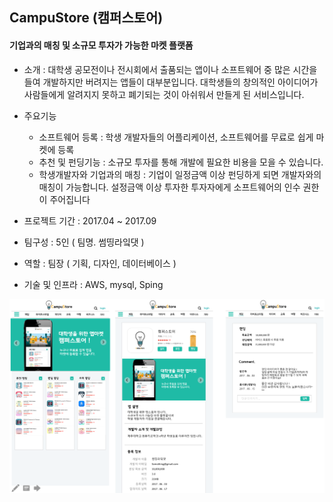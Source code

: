 ## CampuStore (캠퍼스토어)
#### 기업과의 매칭 및 소규모 투자가 가능한 마켓 플랫폼
- 소개 : 대학생 공모전이나 전시회에서 출품되는 앱이나 소프트웨어 중 많은 시간을 들여 개발하지만 버려지는 앱들이 대부분입니다.
 대학생들의 창의적인 아이디어가 사람들에게 알려지지 못하고 폐기되는 것이 아쉬워서 만들게 된 서비스입니다.  
 
- 주요기능
  - 소프트웨어 등록 : 학생 개발자들의 어플리케이션, 소프트웨어를 무료로 쉽게 마켓에 등록     
  - 추천 및 펀딩기능 : 소규모 투자를 통해 개발에 필요한 비용을 모을 수 있습니다. 
  - 학생개발자와 기업과의 매칭
      : 기업이 일정금액 이상 펀딩하게 되면 개발자와의 매칭이 가능합니다.
        설정금액 이상 투자한 투자자에게 소프트웨어의 인수 권한이 주어집니다
   
- 프로젝트 기간 : 2017.04 ~ 2017.09
- 팀구성 : 5인 ( 팀명. 썸띵라잌댓 )
- 역할 : 팀장 ( 기획, 디자인, 데이터베이스 )
- 기술 및 인프라 : AWS, mysql, Sping

![main](./img/main.png)

